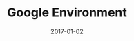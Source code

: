---
layout: site
title: "Google Environment"
date: 2017-01-02
categories: [google]
version: 0.0.0
major: 0
minor: 0
patch: 0
slug: google-environment
link: https://environment.google/
submitter: lpolepeddi
permalink: /sites/:slug
---